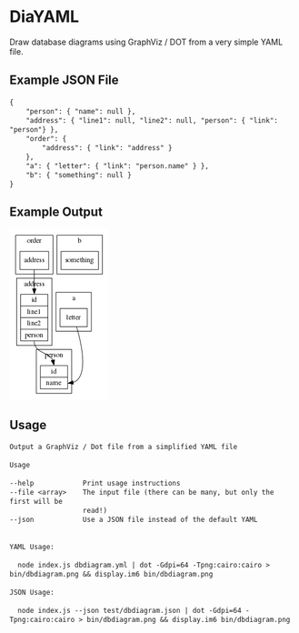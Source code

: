 # DiaYAML

Draw database diagrams using GraphViz / DOT from a very simple YAML file.

## Example JSON File

    {
        "person": { "name": null },
        "address": { "line1": null, "line2": null, "person": { "link": "person"} },
        "order": {
            "address": { "link": "address" }
        },
        "a": { "letter": { "link": "person.name" } },
        "b": { "something": null }
    }

## Example Output

![Output of above example](./bin/dbdiagram.png)

## Usage

    Output a GraphViz / Dot file from a simplified YAML file
  
    Usage
  
    --help            Print usage instructions
    --file <array>    The input file (there can be many, but only the first will be
                      read!)
    --json            Use a JSON file instead of the default YAML
  
  
    YAML Usage:
  
      node index.js dbdiagram.yml | dot -Gdpi=64 -Tpng:cairo:cairo > bin/dbdiagram.png && display.im6 bin/dbdiagram.png
  
    JSON Usage:
  
      node index.js --json test/dbdiagram.json | dot -Gdpi=64 -Tpng:cairo:cairo > bin/dbdiagram.png && display.im6 bin/dbdiagram.png

